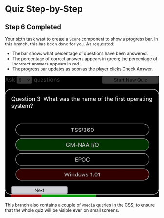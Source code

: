 # Quiz Step-by-Step

## Step 6 Completed

Your sixth task wast to create a `Score` component to show a progress bar.  In this branch, this has been done for you. As requested:

* The bar shows what percentage of questions have been answered.
* The percentage of correct answers appears in green; the percentage of incorrect answers appears in red.
* The progress bar updates as soon as the player clicks Check Answer.


![Showing the score](img/score.png)


This branch also contains a couple of `@media` queries in the CSS, to ensure that the whole quiz will be visible even on small screens.